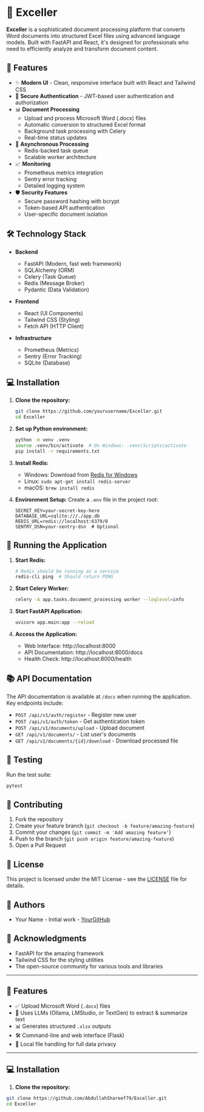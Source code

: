 # 📄 Exceller

**Exceller** is a sophisticated document processing platform that converts Word documents into structured Excel files using advanced language models. Built with FastAPI and React, it's designed for professionals who need to efficiently analyze and transform document content.

## 🚀 Features

- ✨ **Modern UI** - Clean, responsive interface built with React and Tailwind CSS
- 🔐 **Secure Authentication** - JWT-based user authentication and authorization
- 📊 **Document Processing**
  - Upload and process Microsoft Word (.docx) files
  - Automatic conversion to structured Excel format
  - Background task processing with Celery
  - Real-time status updates
- 🔄 **Asynchronous Processing**
  - Redis-backed task queue
  - Scalable worker architecture
- 📈 **Monitoring**
  - Prometheus metrics integration
  - Sentry error tracking
  - Detailed logging system
- 🛡️ **Security Features**
  - Secure password hashing with bcrypt
  - Token-based API authentication
  - User-specific document isolation

## 🛠️ Technology Stack

- **Backend**
  - FastAPI (Modern, fast web framework)
  - SQLAlchemy (ORM)
  - Celery (Task Queue)
  - Redis (Message Broker)
  - Pydantic (Data Validation)

- **Frontend**
  - React (UI Components)
  - Tailwind CSS (Styling)
  - Fetch API (HTTP Client)

- **Infrastructure**
  - Prometheus (Metrics)
  - Sentry (Error Tracking)
  - SQLite (Database)

## 💻 Installation

1. **Clone the repository:**
   ```bash
   git clone https://github.com/yourusername/Exceller.git
   cd Exceller
   ```

2. **Set up Python environment:**
   ```bash
   python -m venv .venv
   source .venv/bin/activate  # On Windows: .venv\Scripts\activate
   pip install -r requirements.txt
   ```

3. **Install Redis:**
   - Windows: Download from [Redis for Windows](https://github.com/microsoftarchive/redis/releases)
   - Linux: `sudo apt-get install redis-server`
   - macOS: `brew install redis`

4. **Environment Setup:**
   Create a `.env` file in the project root:
   ```env
   SECRET_KEY=your-secret-key-here
   DATABASE_URL=sqlite:///./app.db
   REDIS_URL=redis://localhost:6379/0
   SENTRY_DSN=your-sentry-dsn  # Optional
   ```

## 🚀 Running the Application

1. **Start Redis:**
   ```bash
   # Redis should be running as a service
   redis-cli ping  # Should return PONG
   ```

2. **Start Celery Worker:**
   ```bash
   celery -A app.tasks.document_processing worker --loglevel=info
   ```

3. **Start FastAPI Application:**
   ```bash
   uvicorn app.main:app --reload
   ```

4. **Access the Application:**
   - Web Interface: http://localhost:8000
   - API Documentation: http://localhost:8000/docs
   - Health Check: http://localhost:8000/health

## 📚 API Documentation

The API documentation is available at `/docs` when running the application. Key endpoints include:

- `POST /api/v1/auth/register` - Register new user
- `POST /api/v1/auth/token` - Get authentication token
- `POST /api/v1/documents/upload` - Upload document
- `GET /api/v1/documents/` - List user's documents
- `GET /api/v1/documents/{id}/download` - Download processed file

## 🧪 Testing

Run the test suite:
```bash
pytest
```

## 🤝 Contributing

1. Fork the repository
2. Create your feature branch (`git checkout -b feature/amazing-feature`)
3. Commit your changes (`git commit -m 'Add amazing feature'`)
4. Push to the branch (`git push origin feature/amazing-feature`)
5. Open a Pull Request

## 📝 License

This project is licensed under the MIT License - see the [LICENSE](LICENSE) file for details.

## 👥 Authors

- Your Name - Initial work - [YourGitHub](https://github.com/yourusername)

## 🙏 Acknowledgments

- FastAPI for the amazing framework
- Tailwind CSS for the styling utilities
- The open-source community for various tools and libraries

---

## 🚀 Features

- ✅ Upload Microsoft Word (`.docx`) files
- 🧠 Uses LLMs (Ollama, LMStudio, or TextGen) to extract & summarize text
- 📊 Generates structured `.xlsx` outputs
- 🛠️ Command-line and web interface (Flask)
- 🔄 Local file handling for full data privacy

---

## 💻 Installation

1. **Clone the repository:**

```bash
git clone https://github.com/AbdullahShareef79/Exceller.git
cd Exceller
